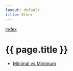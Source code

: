 ```yaml
---
layout: default
title: Other
---
```


[index](..)

# {{ page.title }}

- [Minimal vs Minimum](minimal-vs-minimum.html)


